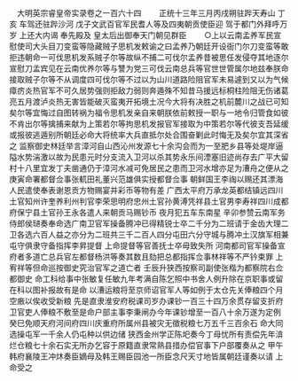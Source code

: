 <!-- { "loadSidebar": true } -->
　大明英宗睿皇帝实录卷之一百六十四
　　正统十三年三月丙戌朔驻跸天寿山  丁亥  车驾还驻跸沙河  戊子文武百官军民耆人等及四夷朝贡使臣迎  驾于都门外拜呼万岁  上还大内谒  奉先殿及  皇太后出御奉天门朝见群臣
　　○上以云南孟养军民宣慰使司大头目刀变蛮等隐藏贼子思机发敕谕之曰孟养乃朝廷开设衙门尔刀变蛮等敢拒违朝命一可伐思机发系贼子尔等故纵不捕二可伐尔孟养昔被思任发侵夺其地逐尔宣慰刀孟宾见在云南优养尔等与讐为党三可伐云南总兵等官世世管属尔地兹奉朕命接取贼子尔等不从调度四可伐尔等不过以为山川道路险阻官军未易遽到又以为气候瘴疠炎热官军不可久居势强则拒敌力弱则奔遁殊不知昔马援远标桐柱险阻无伤诸葛亮五月渡泸炎热无害皆能破灭蛮夷开拓境土况今大将有决胜之机前麓川之战已可知矣尔等宜悔过自图转祸为福令思机发亲自来朝朕依前敕授一职与一地令归管食如彼不肯出尔等擒捕来献为上策若尔等拘思机发报官军接取为中策若尔等代彼支吾延缓或报彼逃遁别所朝廷必命大将统率大兵直抵尔处合围奋剿此时悔无及矣尔宜其深省之  监察御史林廷举言漳河自山西沁州发源七十余沟会而为一至肥乡县等处堤岸逼隘水势湍激以故为民患元时分支流入卫河以杀其势永乐间湮塞旧迹尚存去广平大留村十八里宜发丁夫凿通仍于漳河水减可免居民之患而卫河水增亦足为漕舟之便从之  庚寅命署都督佥事张軏田礼董兴范雄俱实授都督佥事  朝鲜国王李祹以赐还其漂海人民遣使奉表谢恩贡方物赐宴并彩币等物有差  广西太平府万承龙英都结镇远四川土官知州许奎养利州判官李荣思明府忠州土官孙黄溥凭祥县土官男李寿祥四川成都府保宁县土官孙王永各遣人来朝贡马赐钞币  夜月犯五车东南星  辛卯参赞云南军务侍郎侯琎奏奉命选广南卫官军操备腾冲已得精锐士卒二千分为二班请于金齿大理二卫各选六百人益之亦分为二班共三千二百人四分屯田六分守城与腾冲土汉旗军相兼屯守俱隶守备指挥李昇提督  上命提督等官善抚士卒毋致失所  河南都司官军操备宣府者多道亡总兵官左都督杨洪等奏其数且劾把总都指挥佥事林祥等不严钤束罪  上宥祥等但命巡按御史究治官军之道亡者  壬辰升狭西按察司副使张楷为都察院右佥都御史  命工科给事中张敏复任敏九年考满自陈乞照中书舍人例升除在京职事或留在科以图补报故有是命  以漕运粮将至京师诏官军人等如例于太仓先关俸粮四个月空廒以俟收受新粮  先是直隶淮安府税课司岁办课钞一百三十四万余贯存留支折府卫官吏人俸粮不敷至是命户部主事李秉闸办今年课钞增至一百八十余万遂为定例  癸巳免顺天府河间府四川庆重府所属州县被灾无徵税粮七万五千三百余石  命大同选操屯军一千余人仍屯种以供边储  狭西金州学正陈圯奏今丁母忧所有责偿先年渰烂仓粮七十余石实无所办乞容于原籍直隶常熟县措办偿官事下户部覆奏从之  甲午韩府襄陵王冲炑奏臣嫡母及韩王赐臣园池一所臣念尺天寸地皆属朝廷谨奏以请  上命受之
